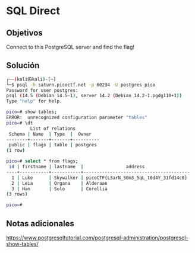 # SQL Direct

## Objetivos
Connect to this PostgreSQL server and find the flag!


## Solución 
```bash
┌──(kali㉿kali)-[~]
└─$ psql -h saturn.picoctf.net -p 60234 -U postgres pico
Password for user postgres: 
psql (14.5 (Debian 14.5-1), server 14.2 (Debian 14.2-1.pgdg110+1))
Type "help" for help.

pico=# show tables;
ERROR:  unrecognized configuration parameter "tables"
pico=# \dt
         List of relations
 Schema | Name  | Type  |  Owner   
--------+-------+-------+----------
 public | flags | table | postgres
(1 row)

pico=# select * from flags;
 id | firstname | lastname  |                address                 
----+-----------+-----------+----------------------------------------
  1 | Luke      | Skywalker | picoCTF{L3arN_S0m3_5qL_t0d4Y_31fd14c0}
  2 | Leia      | Organa    | Alderaan
  3 | Han       | Solo      | Corellia
(3 rows)

pico=# 

```

## Notas adicionales 
https://www.postgresqltutorial.com/postgresql-administration/postgresql-show-tables/
